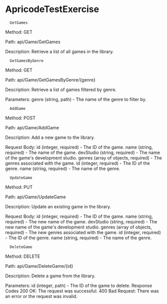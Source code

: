 # ApricodeTestExercise
      GetGames

Method: GET

Path: api/Game/GetGames

Description: Retrieve a list of all games in the library.



      GetGamesByGenre

Method: GET

Path: api/Game/GetGamesByGenre/{genre}

Description: Retrieve a list of games filtered by genre.

Parameters:
genre (string, path) - The name of the genre to filter by.


      AddGame
      
Method: POST

Path: api/Game/AddGame

Description: Add a new game to the library.

Request Body:
id (integer, required) - The ID of the game.
name (string, required) - The name of the game.
devStudio (string, required) - The name of the game's development studio.
genres (array of objects, required) - The genres associated with the game.
id (integer, required) - The ID of the genre.
name (string, required) - The name of the genre.


      UpdateGame
      
Method: PUT

Path: api/Game/UpdateGame

Description: Update an existing game in the library.

Request Body:
id (integer, required) - The ID of the game.
name (string, required) - The new name of the game.
devStudio (string, required) - The new name of the game's development studio.
genres (array of objects, required) - The new genres associated with the game.
id (integer, required) - The ID of the genre.
name (string, required) - The name of the genre.


      DeleteGame
      
Method: DELETE

Path: api/Game/DeleteGame/{id}

Description: Delete a game from the library.

Parameters:
id (integer, path) - The ID of the game to delete.
Response Codes
200 OK: The request was successful.
400 Bad Request: There was an error or the request was invalid.
